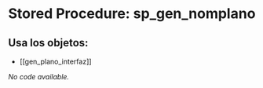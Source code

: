 # Stored Procedure: sp_gen_nomplano

## Usa los objetos:
- [[gen_plano_interfaz]]

*No code available.*
